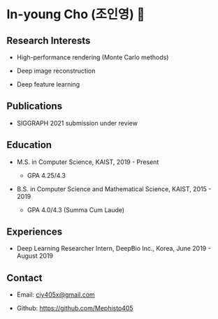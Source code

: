 # In-young Cho (조인영) 👋

## Research Interests

- High-performance rendering (Monte Carlo methods)

- Deep image reconstruction

- Deep feature learning

## Publications

- SIGGRAPH 2021 submission under review

## Education

- M.S. in Computer Science, KAIST, 2019 - Present

  - GPA 4.25/4.3

- B.S. in Computer Science and Mathematical Science, KAIST, 2015 - 2019

  - GPA 4.0/4.3 (Summa Cum Laude)

## Experiences

- Deep Learning Researcher Intern, DeepBio Inc., Korea, June 2019 - August 2019

## Contact

- Email: ciy405x@gmail.com

- Github: https://github.com/Mephisto405

<!--
**Mephisto405/Mephisto405** is a ✨ _special_ ✨ repository because its `README.md` (this file) appears on your GitHub profile.

Here are some ideas to get you started:

- 🔭 I’m currently working on ...
- 🌱 I’m currently learning ...
- 👯 I’m looking to collaborate on ...
- 🤔 I’m looking for help with ...
- 💬 Ask me about ...
- 📫 How to reach me: ...
- 😄 Pronouns: ...
- ⚡ Fun fact: ...
-->
